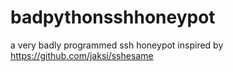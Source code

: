 # badpythonsshhoneypot
a very badly programmed ssh honeypot
inspired by https://github.com/jaksi/sshesame
